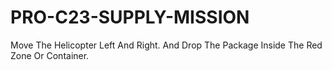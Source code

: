 # PRO-C23-SUPPLY-MISSION
Move The Helicopter Left And Right. And Drop The Package Inside The Red Zone Or Container.
